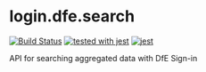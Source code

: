 # login.dfe.search
[![Build Status](https://travis-ci.org/DFE-Digital/login.dfe.search.svg?branch=master)](https://travis-ci.org/DFE-Digital/login.dfe.search)
[![tested with jest](https://img.shields.io/badge/tested_with-jest-99424f.svg)](https://github.com/facebook/jest) [![jest](https://jestjs.io/img/jest-badge.svg)](https://github.com/facebook/jest)

API for searching aggregated data with DfE Sign-in
 
